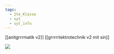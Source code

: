 ```yaml
---
tags:
  - 2te_Klasse
  - syt
  - syt_info
---
```

[[anitgrrrmatik v2]] [[grrrrrlektrotechnik v2 mit sin]] 

![](DR14-02-2024-16.excalidraw.svg)
